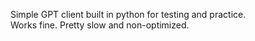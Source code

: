 Simple GPT client built in python for testing and practice. <br>
Works fine. Pretty slow and non-optimized. 
